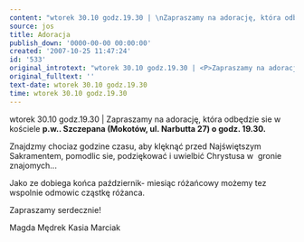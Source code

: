 ```yaml
---
content: "wtorek 30.10 godz.19.30 | \nZapraszamy na adorację, która odbędzie sie w kościele **p.w.. Szczepana (Mokotów, ul. Narbutta 27) o godz. 19.30.**\n\r\n\nZnajdzmy chociaz godzine czasu, aby klęknąć przed Najświętszym Sakramentem, pomodlic sie, podziękować i uwielbić Chrystusa w&nbsp; gronie znajomych...\n\r\n\nJako ze dobiega końca październik- miesiąc różańcowy możemy tez wspolnie\nodmowic cząstkę różanca.\n\r\n\nZapraszamy serdecznie!\n\r\n\nMagda Mędrek\nKasia Marciak\n"
source: jos
title: Adoracja
publish_down: '0000-00-00 00:00:00'
created: '2007-10-25 11:47:24'
id: '533'
original_introtext: "wtorek 30.10 godz.19.30 | <P>Zapraszamy na adorację, która odbędzie sie w kościele <STRONG>p.w.. Szczepana (Mokotów, ul. Narbutta 27) o godz. 19.30.</STRONG><br>\r\n<P>Znajdzmy chociaz godzine czasu, aby klęknąć przed Najświętszym Sakramentem, pomodlic sie, podziękować i uwielbić Chrystusa w&nbsp; gronie znajomych...<br>\r\n<P>Jako ze dobiega końca październik- miesiąc różańcowy możemy tez wspolnie<BR>odmowic cząstkę różanca.<br>\r\n<P>Zapraszamy serdecznie!<br>\r\n<P><FONT size=2>Magda Mędrek<BR>Kasia Marciak</FONT></P>"
original_fulltext: ''
text-date: wtorek 30.10 godz.19.30
time: wtorek 30.10 godz.19.30
---
```

wtorek 30.10 godz.19.30 | 
Zapraszamy na adorację, która odbędzie sie w kościele **p.w.. Szczepana (Mokotów, ul. Narbutta 27) o godz. 19.30.**


Znajdzmy chociaz godzine czasu, aby klęknąć przed Najświętszym Sakramentem, pomodlic sie, podziękować i uwielbić Chrystusa w&nbsp; gronie znajomych...


Jako ze dobiega końca październik- miesiąc różańcowy możemy tez wspolnie
odmowic cząstkę różanca.


Zapraszamy serdecznie!


Magda Mędrek
Kasia Marciak


<!--{{json:{"created_date":"2007-10-25 11:47:24","publish_down":"0000-00-00 00:00:00","id":"533"}}}-->
